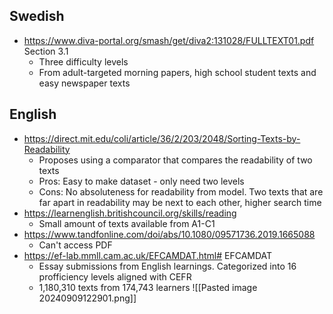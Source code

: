 ## Swedish

- https://www.diva-portal.org/smash/get/diva2:131028/FULLTEXT01.pdf Section 3.1
  - Three difficulty levels
  - From adult-targeted morning papers, high school student texts and easy newspaper texts

## English

- https://direct.mit.edu/coli/article/36/2/203/2048/Sorting-Texts-by-Readability
  - Proposes using a comparator that compares the readability of two texts
  - Pros: Easy to make dataset - only need two levels
  - Cons: No absoluteness for readability from model. Two texts that are far apart in readability may be next to each other, higher search time
- https://learnenglish.britishcouncil.org/skills/reading
  - Small amount of texts available from A1-C1
- https://www.tandfonline.com/doi/abs/10.1080/09571736.2019.1665088
  - Can't access PDF
- https://ef-lab.mmll.cam.ac.uk/EFCAMDAT.html# EFCAMDAT
  - Essay submissions from English learnings. Categorized into 16 profficiency levels aligned with CEFR
  - 1,180,310 texts from 174,743 learners
  ![[Pasted image 20240909122901.png]]